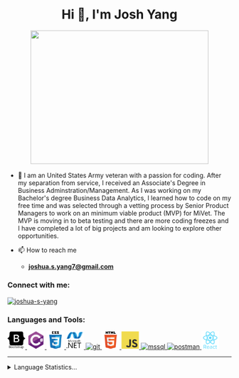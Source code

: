 <h1 align="center">Hi 👋, I'm Josh Yang</h1>

<p align="center">
  <img
  src="https://raw.githubusercontent.com/TheDudeThatCode/TheDudeThatCode/master/Assets/Developer.gif"
  height="300"
  width="400"
/>
  </p>




- 👯 I am an United States Army veteran with a passion for coding. After my separation from service, I received an Associate's Degree in Business Adminstration/Management. As I was working on my Bachelor's degree Business Data Analytics, I learned how to code on my free time and was selected through a vetting process by Senior Product Managers to work on an minimum viable product (MVP) for MiVet. The MVP is moving in to beta testing and there are more coding freezes and I have completed a lot of big projects and am looking to explore other opportunities.

- 📫 How to reach me 
  - **joshua.s.yang7@gmail.com**

<h3 align="left">Connect with me:</h3>
<p align="left">
<a href="https://linkedin.com/in/joshua-s-yang" target="blank"><img align="center" src="https://raw.githubusercontent.com/rahuldkjain/github-profile-readme-generator/master/src/images/icons/Social/linked-in-alt.svg" alt="joshua-s-yang" height="30" width="40" /></a>
</p>

<h3 align="left">Languages and Tools:</h3>
<p align="left"> <a href="https://getbootstrap.com" target="_blank" rel="noreferrer"> <img src="https://raw.githubusercontent.com/devicons/devicon/master/icons/bootstrap/bootstrap-plain-wordmark.svg" alt="bootstrap" width="40" height="40"/> </a> <a href="https://www.w3schools.com/cs/" target="_blank" rel="noreferrer"> <img src="https://raw.githubusercontent.com/devicons/devicon/master/icons/csharp/csharp-original.svg" alt="csharp" width="40" height="40"/> </a> <a href="https://www.w3schools.com/css/" target="_blank" rel="noreferrer"> <img src="https://raw.githubusercontent.com/devicons/devicon/master/icons/css3/css3-original-wordmark.svg" alt="css3" width="40" height="40"/> </a> <a href="https://dotnet.microsoft.com/" target="_blank" rel="noreferrer"> <img src="https://raw.githubusercontent.com/devicons/devicon/master/icons/dot-net/dot-net-original-wordmark.svg" alt="dotnet" width="40" height="40"/> </a> <a href="https://git-scm.com/" target="_blank" rel="noreferrer"> <img src="https://www.vectorlogo.zone/logos/git-scm/git-scm-icon.svg" alt="git" width="40" height="40"/> </a> <a href="https://www.w3.org/html/" target="_blank" rel="noreferrer"> <img src="https://raw.githubusercontent.com/devicons/devicon/master/icons/html5/html5-original-wordmark.svg" alt="html5" width="40" height="40"/> </a> <a href="https://developer.mozilla.org/en-US/docs/Web/JavaScript" target="_blank" rel="noreferrer"> <img src="https://raw.githubusercontent.com/devicons/devicon/master/icons/javascript/javascript-original.svg" alt="javascript" width="40" height="40"/> </a> <a href="https://www.microsoft.com/en-us/sql-server" target="_blank" rel="noreferrer"> <img src="https://www.svgrepo.com/show/303229/microsoft-sql-server-logo.svg" alt="mssql" width="40" height="40"/> </a> <a href="https://postman.com" target="_blank" rel="noreferrer"> <img src="https://www.vectorlogo.zone/logos/getpostman/getpostman-icon.svg" alt="postman" width="40" height="40"/> </a> <a href="https://reactjs.org/" target="_blank" rel="noreferrer"> <img src="https://raw.githubusercontent.com/devicons/devicon/master/icons/react/react-original-wordmark.svg" alt="react" width="40" height="40"/> </a> </p>


<hr>
<details>
  <summary>Language Statistics...</summary><br/>
  <p align="center">
  <img
  src="https://wakatime.com/share/@jyang/26779cdc-8dc3-4dcd-b097-52cfd6663fb5.svg"
  alt="jyang WakaTime Stats"
  height="600"
  width="600"
/>
  </p>
  
  <p align="center">
  <img
  src="https://media0.giphy.com/media/la8uEME0KVsDDcLbYf/giphy.gif?cid=ecf05e47bhadvutqw910pd6isg48p3rxb4oo9785kimqk0ef&rid=giphy.gif&ct=g"
  height="300"
  width="400"
/>
  </p>
</details>
</hr>





